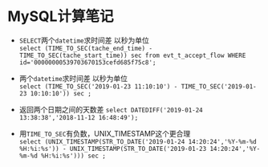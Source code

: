 #  MySQL计算笔记

*  ``SELECT``两个``datetime``求时间差 以秒为单位  
   ``select (TIME_TO_SEC(tache_end_time) - TIME_TO_SEC(tache_start_time)) sec from evt_t_accept_flow WHERE id='00000000539703670153cefd685f75c8';
   ``  
*  两个``datetime``求时间差 以秒为单位  
   ``select (TIME_TO_SEC('2019-01-23 11:10:10') - TIME_TO_SEC('2019-01-23 10:10:10')) sec ;
   ``  

* 返回两个日期之间的天数差
  ``select DATEDIFF('2019-01-24 13:38:38','2018-11-12 16:48:49');
  ``  
* 用``TIME_TO_SEC``有负数，UNIX_TIMESTAMP这个更合理  
  ``select (UNIX_TIMESTAMP(STR_TO_DATE('2019-01-24 14:20:24','%Y-%m-%d %H:%i:%s')) - UNIX_TIMESTAMP(STR_TO_DATE('2019-01-23 14:20:24','%Y-%m-%d %H:%i:%s'))) sec ; 
  ``